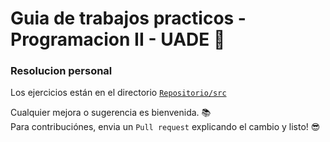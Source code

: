 # Guia de trabajos practicos - Programacion II - UADE 📕
### Resolucion personal

Los ejercicios están en el directorio [`Repositorio/src`](https://github.com/diegoasanch/Programacion-II-Trabajos-Practicos/tree/master/Repositorio/src)

Cualquier mejora o sugerencia es bienvenida. 📚  
Para contribuciónes, envia un `Pull request` explicando el cambio y listo! 😎 

